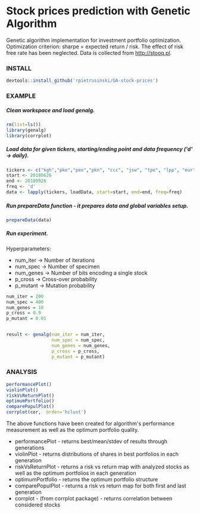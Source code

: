 # Stock prices prediction with Genetic Algorithm
Genetic algorithm implementation for investment portfolio optimization. Optimization criterion: sharpe = expected return / risk. The effect of risk free rate has been neglected. Data is collected from  http://stooq.pl.


### INSTALL
```r
devtools::install_github('rpietrusinski/GA-stock-prices')
```

### EXAMPLE
##### Clean workspace and load *genalg*.
```r
rm(list=ls())
library(genalg)
library(corrplot)
```

##### Load data for given tickers, starting/ending point and data frequency ('d' -> daily).
```r
tickers <- c("kgh","pko","peo","pkn", "ccc", "jsw", "tpe", "lpp", "eur", "cdr")
start <- 20180626
end <- 20180926
freq <- 'd'
data <- lapply(tickers, loadData, start=start, end=end, freq=freq)
```

##### Run prepareData function - it prepares data and global variables setup.
```r
prepareData(data)
```

##### Run experiment.
Hyperparameters:  
- num_iter -> Number of iterations
- num_spec -> Number of specimen
- num_genes -> Number of bits encoding a single stock
- p_cross -> Cross-over probability
- p_mutant -> Mutation probability
```r
num_iter = 200
num_spec = 400
num_genes = 10 
p_cross = 0.9
p_mutant = 0.01


result <- genalg(num_iter = num_iter,
                 num_spec = num_spec,
                 num_genes = num_genes,
                 p_cross = p_cross,
                 p_mutant = p_mutant)
```


### ANALYSIS
```r
performancePlot()
violinPlot()
riskVsReturnPlot()
optimumPortfolio()
comparePopulPlot()
corrplot(cor,  order='hclust')
```
The above functions have been created for algorithm's performance measurement as well as the optimum portfolio quality.
- performancePlot - returns best/mean/stdev of results through generations
- violinPlot - returns distributions of shares in best portfolios in each generation
- riskVsReturnPlot - returns a risk vs return map with analyzed stocks as well as the optimum portfolios in each generation
- optimumPortfolio - returns the optimum portfolio structure
- comparePopulPlot - returns a risk vs return map for both first and last generation
- corrplot - (from corrplot package) - returns correlation between considered stocks

